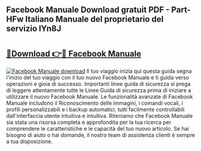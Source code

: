 ## Facebook Manuale Download gratuit PDF - Part-HFw Italiano Manuale del proprietario del servizio lYn8J

# <h2><a href="http://dfb245.blite.top/?on=Facebook+Manuale">🔗Download 👉🔴 Facebook Manuale</a></h2>

[![Facebook Manuale download](https://i.imgur.com/lujVjoI.png)](http://dfb245.blite.top/?on=Facebook+Manuale)
Il tuo viaggio inizia qui questa guida segna l'inizio del tuo viaggio con il tuo nuovo Facebook Manuale e ti guida verso operazioni e gioia di successo. Importanti linee guida di sicurezza si prega di leggere attentamente tutte le Linee Guida di sicurezza prima di iniziare a utilizzare il nuovo Facebook Manuale. Le funzionalità avanzate di Facebook Manuale includono il Riconoscimento delle immagini, i comandi vocali, i profili personalizzabili e i backup automatici, tutti facilmente controllabili dall'interfaccia utente intuitiva e intuitiva. Riteniamo che Facebook Manuale sia stata una risorsa completa e approfondita per la tua ricerca per comprendere le caratteristiche e le capacità del tuo nuovo articolo. Se hai bisogno di aiuto o hai domande, il nostro team di assistenza clienti è sempre a tua disposizione.
